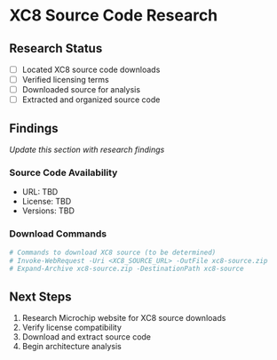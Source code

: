 # XC8 Source Code Research

## Research Status
- [ ] Located XC8 source code downloads
- [ ] Verified licensing terms
- [ ] Downloaded source for analysis
- [ ] Extracted and organized source code

## Findings
*Update this section with research findings*

### Source Code Availability
- URL: TBD
- License: TBD
- Versions: TBD

### Download Commands
```powershell
# Commands to download XC8 source (to be determined)
# Invoke-WebRequest -Uri <XC8_SOURCE_URL> -OutFile xc8-source.zip
# Expand-Archive xc8-source.zip -DestinationPath xc8-source
```

## Next Steps
1. Research Microchip website for XC8 source downloads
2. Verify license compatibility
3. Download and extract source code
4. Begin architecture analysis
